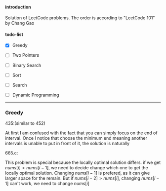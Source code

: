 <script type="text/x-mathjax-config">
  MathJax.Hub.Config({
    tex2jax: {
      inlineMath: [ ['$','$'], ["\\(","\\)"] ],
      processEscapes: true
    }
  });
</script>
<script src="https://cdn.mathjax.org/mathjax/latest/MathJax.js?config=TeX-AMS-MML_HTMLorMML" type="text/javascript"></script>
#### introduction

Solution of LeetCode problems. The order is according to "LeetCode 101" by Chang Gao

#### todo-list

- [x] Greedy
- [ ] Two Pointers
- [ ] Binary Search
- [ ] Sort
- [ ] Search
- [ ] Dynamic Programming




---

### Greedy

435:(similar to 452)

At first I am confused with the fact that you can simply focus on the end of interval. Once I notice that choose the minimum end meaning another intervals is unable to put in front of it, the solution is naturally

665.c:

This problem is special because the locally optimal solution differs. if we get $nums[i] < nums[i-1]$, we need to decide change which one to get the locally optimal solution. Changing $nums[i-1]$ is prefered, as it can give larger space for the remain. But if $nums[i-2] >  nums[i]$, changing $nums[i-1]$ can't work, we need to change $nums[i]$